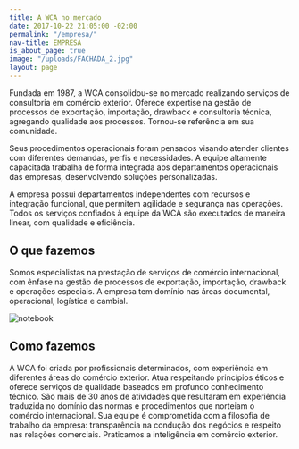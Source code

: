 ```yaml
---
title: A WCA no mercado
date: 2017-10-22 21:05:00 -02:00
permalink: "/empresa/"
nav-title: EMPRESA
is_about_page: true
image: "/uploads/FACHADA_2.jpg"
layout: page
---
```


Fundada em 1987, a WCA consolidou-se no mercado realizando serviços de consultoria em comércio exterior. Oferece expertise na gestão de processos de exportação, importação, drawback e consultoria técnica, agregando qualidade aos processos. Tornou-se referência em sua comunidade.

Seus procedimentos operacionais foram pensados visando atender clientes com diferentes demandas, perfis e necessidades. A equipe altamente capacitada trabalha de forma integrada aos departamentos operacionais das empresas, desenvolvendo soluções personalizadas.

A empresa possui departamentos independentes com recursos e integração funcional, que permitem agilidade e segurança nas operações. Todos os serviços confiados à equipe da WCA são executados de maneira linear, com qualidade e eficiência.


## O que fazemos

Somos especialistas na prestação de serviços de comércio internacional, com ênfase na gestão de processos de exportação, importação, drawback e operações especiais. A empresa tem domínio nas áreas documental, operacional, logística e cambial.


<div class="wrapper large">
    <img src="/uploads/NOTE_.jpg" alt="notebook">
</div>


## Como fazemos

A WCA foi criada por profissionais determinados, com experiência em diferentes áreas do comércio exterior. Atua respeitando princípios éticos e oferece serviços de qualidade baseados em profundo conhecimento técnico. São mais de 30 anos de atividades que resultaram em experiência traduzida no domínio das normas e procedimentos que norteiam o comércio internacional. Sua equipe é comprometida com a filosofia de trabalho da empresa: transparência na condução dos negócios e respeito nas relações comerciais. Praticamos a inteligência em comércio exterior.
